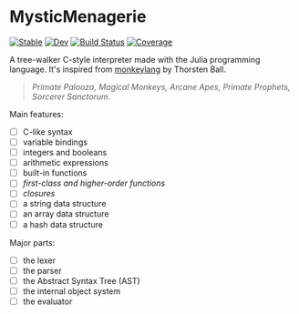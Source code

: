 # MysticMenagerie

[![Stable](https://img.shields.io/badge/docs-stable-blue.svg)](https://xlxs4.github.io/MysticMenagerie.jl/stable/)
[![Dev](https://img.shields.io/badge/docs-dev-blue.svg)](https://xlxs4.github.io/MysticMenagerie.jl/dev/)
[![Build Status](https://github.com/xlxs4/MysticMenagerie.jl/actions/workflows/CI.yml/badge.svg?branch=main)](https://github.com/xlxs4/MysticMenagerie.jl/actions/workflows/CI.yml?query=branch%3Amain)
[![Coverage](https://codecov.io/gh/xlxs4/MysticMenagerie.jl/branch/main/graph/badge.svg)](https://codecov.io/gh/xlxs4/MysticMenagerie.jl)

A tree-walker C-style interpreter made with the Julia programming language.
It's inspired from [monkeylang](https://monkeylang.org) by Thorsten Ball.

> _Primate Palooza, Magical Monkeys, Arcane Apes, Primate Prophets, Sorcerer Sanctorum_.

Main features:

- [ ] C-like syntax
- [ ] variable bindings
- [ ] integers and booleans
- [ ] arithmetic expressions
- [ ] built-in functions
- [ ] _first-class and higher-order functions_
- [ ] _closures_
- [ ] a string data structure
- [ ] an array data structure
- [ ] a hash data structure

Major parts:

- [ ] the lexer
- [ ] the parser
- [ ] the Abstract Syntax Tree (AST)
- [ ] the internal object system
- [ ] the evaluator
